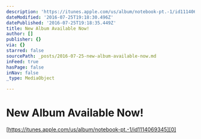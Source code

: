 ```yaml
---
description: 'https://itunes.apple.com/us/album/notebook-pt.-1/id1114069345'
dateModified: '2016-07-25T19:18:30.496Z'
datePublished: '2016-07-25T19:18:35.449Z'
title: New Album Available Now!
author: []
publisher: {}
via: {}
starred: false
sourcePath: _posts/2016-07-25-new-album-available-now.md
inFeed: true
hasPage: false
inNav: false
_type: MediaObject

---
```

# New Album Available Now!

[https://itunes.apple.com/us/album/notebook-pt.-1/id1114069345][0]

[0]: https://itunes.apple.com/us/album/notebook-pt.-1/id1114069345 "Notebook - Part I"